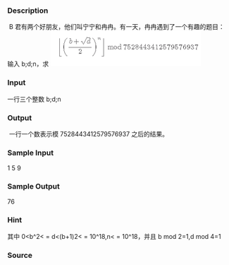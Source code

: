
### Description
 B 君有两个好朋友，他们叫宁宁和冉冉。有一天，冉冉遇到了一个有趣的题目：输入 b;d;n，求
![](/JudgeOnline/upload/201505/111(1).png)


### Input
一行三个整数 b;d;n



### Output
 一行一个数表示模 7528443412579576937 之后的结果。

### Sample Input
1 5 9
### Sample Output
76
### Hint
其中 0<b^2< = d<(b+1)2< = 10^18,n< = 10^18，并且 b mod 2=1,d mod 4=1
### Source
